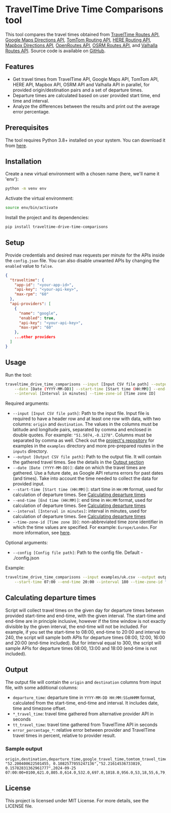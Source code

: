 # TravelTime Drive Time Comparisons tool

This tool compares the travel times obtained from [TravelTime Routes API](https://docs.traveltime.com/api/reference/routes),
[Google Maps Directions API](https://developers.google.com/maps/documentation/directions/get-directions),
[TomTom Routing API](https://developer.tomtom.com/routing-api/documentation/tomtom-maps/routing-service),
[HERE Routing API](https://www.here.com/docs/bundle/routing-api-v8-api-reference),
[Mapbox Directions API](https://docs.mapbox.com/api/navigation/directions/),
[OpenRoutes API](https://openrouteservice.org/dev/#/api-docs/v2/directions/%7Bprofile%7D/get),
[OSRM Routes API](https://project-osrm.org/docs/v5.5.1/api/?language=cURL#route-service),
and [Valhalla Routes API](https://valhalla.github.io/valhalla/api/turn-by-turn/api-reference/).
Source code is available on [GitHub](https://github.com/traveltime-dev/traveltime-drive-time-comparisons).

## Features

- Get travel times from TravelTime API, Google Maps API, TomTom API, HERE API, Mapbox API, OSRM API and Valhalla API in parallel, for provided origin/destination pairs and a set 
    of departure times.
- Departure times are calculated based on user provided start time, end time and interval.  
- Analyze the differences between the results and print out the average error percentage.

## Prerequisites

The tool requires Python 3.8+ installed on your system. You can download it from [here](https://www.python.org/downloads/).

## Installation
Create a new virtual environment with a chosen name (here, we'll name it 'env'):
```bash
python -m venv env
```

Activate the virtual environment:
```bash
source env/bin/activate
```

Install the project and its dependencies:
```bash
pip install traveltime-drive-time-comparisons
```

## Setup
Provide credentials and desired max requests per minute for the APIs inside the `config.json` file.
You can also disable unwanted APIs by changing the `enabled` value to `false`.

```json
{
  "traveltime": {
    "app-id": "<your-app-id>",
    "api-key": "<your-api-key>",
    "max-rpm": "60"
  },
  "api-providers": [
    {
      "name": "google",
      "enabled": true,
      "api-key": "<your-api-key>",
      "max-rpm": "60"
    },
    ...other providers
  ]
}
```

## Usage
Run the tool:
```bash
traveltime_drive_time_comparisons --input [Input CSV file path] --output [Output CSV file path] \
    --date [Date (YYYY-MM-DD)] --start-time [Start time (HH:MM)] --end-time [End time (HH:MM)] \
    --interval [Interval in minutes] --time-zone-id [Time zone ID] 
```
Required arguments:
- `--input [Input CSV file path]`: Path to the input file. Input file is required to have a header row and at least one 
    row with data, with two columns: `origin` and `destination`.
    The values in the columns must be latitude and longitude pairs, separated 
    by comma and enclosed in double quotes. For example: `"51.5074,-0.1278"`. Columns must be separated by comma as well.
    Check out the [project's repository](https://github.com/traveltime-dev/traveltime-drive-time-comparisons.git) 
    for examples in the `examples` directory and more pre-prepared routes in the `inputs` directory.
- `--output [Output CSV file path]`: Path to the output file. It will contain the gathered travel times. 
  See the details in the [Output section](#output)
- `--date [Date (YYYY-MM-DD)]`: date on which the travel times are gathered. Use a future date, as Google API returns
  errors for past dates (and times). Take into account the time needed to collect the data for provided input.
- `--start-time [Start time (HH:MM)]`: start time in `HH:MM` format, used for calculation of departure times.
  See [Calculating departure times](#calculating-departure-times)
- `--end-time [End time (HH:MM)]`: end time in `HH:MM` format, used for calculation of departure times.
  See [Calculating departure times](#calculating-departure-times)
- `--interval [Interval in minutes]`: interval in minutes, used for calculation of departure times. 
   See [Calculating departure times](#calculating-departure-times)
- `--time-zone-id [Time zone ID]`: non-abbreviated time zone identifier in which the time values are specified. 
  For example: `Europe/London`. For more information, see [here](https://en.wikipedia.org/wiki/List_of_tz_database_time_zones).

Optional arguments:
- `--config [Config file path]`: Path to the config file. Default - ./config.json

Example:

```bash
traveltime_drive_time_comparisons --input examples/uk.csv --output output.csv --date 2023-09-20 \
    --start-time 07:00 --end-time 20:00 --interval 180 --time-zone-id "Europe/London"
```

## Calculating departure times
Script will collect travel times on the given day for departure times between provided start-time and end-time, with the
given interval. The start-time and end-time are in principle inclusive, however if the time window is not exactly divisible by the 
given interval, the end-time will not be included. For example, if you set the start-time to 08:00, end-time to 20:00 
and interval to 240, the script will sample both APIs for departure times 08:00, 12:00, 16:00 and 20:00 (end-time 
included). But for interval equal to 300, the script will sample APIs for departure times 08:00, 13:00 and 18:00 (end-time 
is not included).

## Output
The output file will contain the `origin` and `destination` columns from input file, with some additional columns: 
  - `departure_time`: departure time in `YYYY-MM-DD HH:MM:SS±HHMM` format, calculated from the start-time, end-time and interval.
    It includes date, time and timezone offset.
  - `*_travel_time`: travel time gathered from alternative provider API in seconds
  - `tt_travel_time`: travel time gathered from TravelTime API in seconds
  - `error_percentage_*`: relative error between provider and TravelTime travel times in percent, relative to provider result.

### Sample output
```csv
origin,destination,departure_time,google_travel_time,tomtom_travel_time,here_travel_time,osrm_travel_time,openroutes_travel_time,mapbox_travel_time,tt_travel_time,error_percentage_google,error_percentage_tomtom,error_percentage_here,error_percentage_mapbox,error_percentage_osrm,error_percentage_openroutes
"52.200400622501455, 0.1082577055247136","52.21614536733819, 0.15782831362961777",2024-09-25 07:00:00+0100,621.0,805.0,614.0,532.0,697.0,1018.0,956.0,53,18,55,6,79,37
```

## License
This project is licensed under MIT License. For more details, see the LICENSE file.
